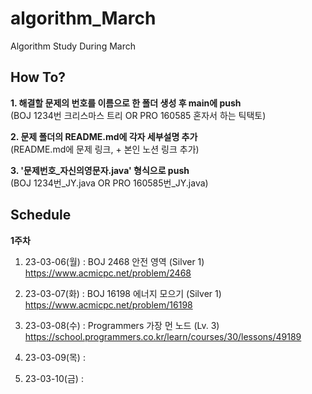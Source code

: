 # algorithm_March
Algorithm Study During March

How To?
-------
**1. 해결할 문제의 번호를 이름으로 한 폴더 생성 후 main에 push**   
(BOJ 1234번 크리스마스 트리 OR PRO 160585 혼자서 하는 틱택토)   

**2. 문제 폴더의 README.md에 각자 세부설명 추가**   
(README.md에 문제 링크, + 본인 노션 링크 추가)   

**3. '문제번호_자신의영문자.java' 형식으로 push**   
(BOJ 1234번_JY.java OR PRO 160585번_JY.java)   



Schedule   
------------   
**1주차**    
1. 23-03-06(월) : BOJ 2468 안전 영역 (Silver 1)   
https://www.acmicpc.net/problem/2468   
   
2. 23-03-07(화) : BOJ 16198 에너지 모으기 (Silver 1)
https://www.acmicpc.net/problem/16198   
   
3. 23-03-08(수) : Programmers 가장 먼 노드 (Lv. 3) <br>
https://school.programmers.co.kr/learn/courses/30/lessons/49189
   
4. 23-03-09(목) :   
   
    
5. 23-03-10(금) :    
   
   
